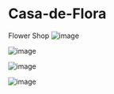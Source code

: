 # Casa-de-Flora
Flower Shop
![image](https://github.com/enigmacoder-bot/Casa-de-Flora/assets/67569126/65d7120e-e20f-43c5-94f5-2d2cfc8c0c66)

![image](https://github.com/enigmacoder-bot/Casa-de-Flora/assets/67569126/4fd4e5a5-3fc0-4d7f-b5b5-29f564feece4)

![image](https://github.com/enigmacoder-bot/Casa-de-Flora/assets/67569126/f3c2351c-2334-437f-b4ab-8a04e52f9928)

![image](https://github.com/enigmacoder-bot/Casa-de-Flora/assets/67569126/d8921d9f-82d6-438c-94bd-0b261a5d5df0)

